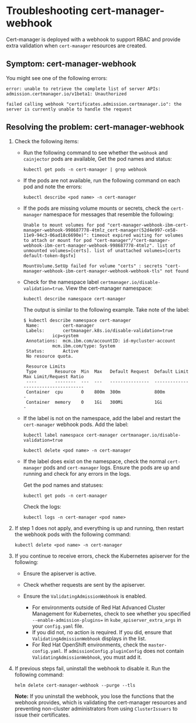 # Troubleshooting cert-manager-webhook

Cert-manager is deployed with a webhook to support RBAC and provide extra validation when `cert-manager` resources are created.

## Symptom: cert-manager-webhook

You might see one of the following errors:

```
error: unable to retrieve the complete list of server APIs: admission.certmanager.io/v1beta1: Unauthorized
```

```
failed calling webhook "certificates.admission.certmanager.io": the server is currently unable to handle the request
```

## Resolving the problem: cert-manager-webhook

1. Check the following items:

    - Run the following command to see whether the `webhook` and `cainjector` pods are available, Get the pod names and status:

      ```
      kubectl get pods -n cert-manager | grep webhook
      ```

    - If the pods are not available, run the following command on each pod and note the errors:

      ```
      kubectl describe <pod name> -n cert-manager
      ```

    - If the pods are missing volume mounts or secrets, check the `cert-manager` namespace for messages that resemble the following:

      ```
      Unable to mount volumes for pod "cert-manager-webhook-ibm-cert-manager-webhook-998687778-4tmlz_cert-manager(52d4e997-ce58-11e9-94c3-06ad18c6690e)": timeout expired waiting for volumes to attach or mount for pod "cert-manager"/"cert-manager-webhook-ibm-cert-manager-webhook-998687778-4tmlz". list of unmounted volumes=[certs]. list of unattached volumes=[certs default-token-8gsfx]
      ```

      ```
      MountVolume.SetUp failed for volume "certs" : secrets "cert-manager-webhook-ibm-cert-manager-webhook-webhook-tls" not found
      ```

    - Check for the namespace label `certmanager.io/disable-validation=true`. View the cert-manager namespace:

      ```
      kubectl describe namespace cert-manager
      ```

      The output is similar to the following example. Take note of the label:

      ```
      $ kubectl describe namespace cert-manager
       Name:         cert-manager
       Labels:       certmanager.k8s.io/disable-validation=true
                 icp=system
       Annotations:  mcm.ibm.com/accountID: id-mycluster-account
                 mcm.ibm.com/type: System
       Status:       Active
       No resource quota.

       Resource Limits
       Type       Resource  Min  Max   Default Request  Default Limit  Max Limit/Request Ratio
       ----       --------  ---  ---   ---------------  -------------  -----------------------
       Container  cpu       0    800m  300m             800m           -
       Container  memory    0    1Gi   300Mi            1Gi            -
      ```

    - If the label is not on the namespace, add the label and restart the `cert-manager` webhook pods. Add the label:

      ```
      kubectl label namespace cert-manager certmanager.io/disable-validation=true
      ```

      ```
      kubectl delete <pod name> -n cert-manager
      ```

    - If the label does exist on the namespace, check the normal `cert-manager` pods and `cert-manager` logs. Ensure the pods are up and running and check for any errors in the logs.

      Get the pod names and statuses:

      ```
      kubectl get pods -n cert-manager
      ```

      Check the logs:

      ```
      kubectl logs -n cert-manager <pod name>
      ```

2. If step 1 does not apply, and everything is up and running, then restart the webhook pods with the following command:

   ```
   kubectl delete <pod name> -n cert-manager
   ```

3. If you continue to receive errors, check the Kubernetes apiserver for the following:

    - Ensure the apiserver is active.
    - Check whether requests are sent by the apiserver.
    - Ensure the `ValidatingAdmissionWebhook` is enabled.

         - For environments outside of Red Hat Advanced Cluster Management for Kubernetes, check to see whether you specified `--enable-admission-plugins=` in `kube_apiserver_extra_args` in your `config.yaml` file. 
         - If you did not, no action is required. If you did, ensure that `ValidatingAdmissionWebhook` displays in the list.
         - For Red Hat OpenShift environments, check the `master-config.yaml`. If `admissionConfig.pluginConfig` does not contain `ValidatingAdmissionWebhook`, you must add it.

4. If previous steps fail, uninstall the webhook to disable it. Run the following command:

   ```
   helm delete cert-manager-webhook --purge --tls
   ```

   **Note:** If you uninstall the webhook, you lose the functions that the webhook provides, which is validating the cert-manager resources and preventing non-cluster administrators from using `ClusterIssuers` to issue their certificates.

